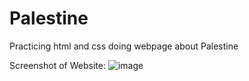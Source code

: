 # Palestine
Practicing html and css doing webpage about Palestine

Screenshot of Website:
![image](https://user-images.githubusercontent.com/65151701/156573162-cb6410e4-ef9e-48bf-be98-245c6be7cc3c.png)
